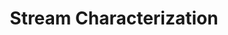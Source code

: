 ---
schema: default
title: Stream Characterization
organization: RVCA
notes: >-
  Last Update (mm-dd-yyyy): <strong>10-10-2019<br><br>Stream
  Characterization</strong> represents a watercourse centerline summarizing the
  Ontario Stream Assessment Protocol (OSAP) monitoring protocol results. It is
  implemented by City Stream Watch Program participants and RVCA staff. This
  dataset is used extensively for Subwatershed & Catchment Reporting.
resources:
  - name: Stream Characterization Shapefile
    url: 'https://gis.rvca.ca/openData/streamCharacterizationSHP.zip'
    format: shp
  - name: Stream Characterization CAD-DWG
    url: 'https://gis.rvca.ca/openData/streamCharacterizationDWG.zip'
    format: cad
license: 'https://gis.rvca.ca/openData/RVCA Standard Data Licence.pdf'
metadata: >-
  <big><strong><a href="https://gis.rvca.ca/data.html">View  
  Metadata...</a></strong></big>
category:
  - RVCA Open Datasets
maintainer: 'Dave Crossman, RVCA GIS Coordinator'
maintainer_email: '<a href="mailto:gis@rvca.ca">gis@rvca.ca</a>'
lastUpdate: <strong>10-10-2019</strong>
---